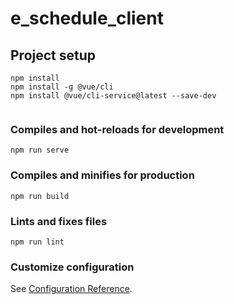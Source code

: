 # e_schedule_client

## Project setup
```
npm install
npm install -g @vue/cli
npm install @vue/cli-service@latest --save-dev


```

### Compiles and hot-reloads for development
```
npm run serve
```

### Compiles and minifies for production
```
npm run build
```

### Lints and fixes files
```
npm run lint
```

### Customize configuration
See [Configuration Reference](https://cli.vuejs.org/config/).
